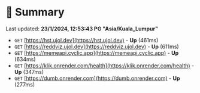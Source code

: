 # 📖 Summary
Last updated: **23/1/2024, 12:53:43 PG "Asia/Kuala_Lumpur"**

- `GET` [https://hst.ujol.dev](https://hst.ujol.dev) - **Up** (461ms)
- `GET` [https://reddviz.ujol.dev](https://reddviz.ujol.dev) - **Up** (611ms)
- `GET` [https://memeapi.cyclic.app](https://memeapi.cyclic.app) - **Up** (634ms)
- `GET` [https://klik.onrender.com/health](https://klik.onrender.com/health) - **Up** (347ms)
- `GET` [https://dumb.onrender.com](https://dumb.onrender.com) - **Up** (277ms)
